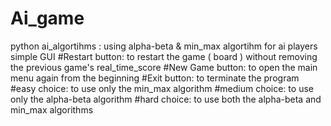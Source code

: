 # Ai_game
python ai_algortihms : using alpha-beta & min_max algortihm for ai players 
simple GUI 
#Restart button: to restart the game ( board ) without removing the previous game's real_time_score 
#New Game button: to open the main menu again from the beginning 
#Exit button: to terminate the program 
#easy choice: to use only the min_max algorithm 
#medium choice: to use only the alpha-beta algorithm 
#hard choice: to use both the alpha-beta and min_max algorithms
